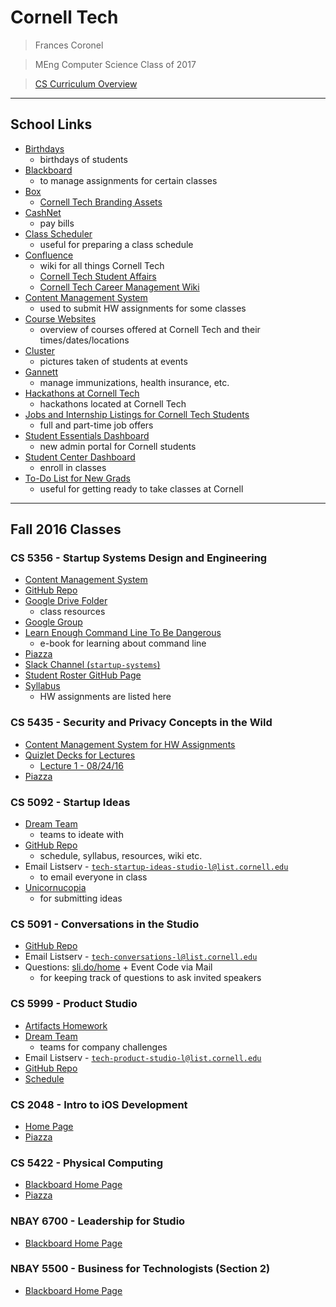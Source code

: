 # Cornell Tech

> Frances Coronel

> MEng Computer Science
> Class of 2017

> [CS Curriculum Overview](http://tech.cornell.edu/programs/masters-programs/master-in-computer-science/curriculum-computer-science)

---

## School Links

- [Birthdays](https://docs.google.com/spreadsheets/d/1aHQDrHqX_7x240RsTYZrgTDFuewa3oPMlU8NrlwTLzM/edit#gid=1981742520)
    + birthdays of students
- [Blackboard](https://blackboard.cornell.edu/webapps/login)
    + to manage assignments for certain classes
- [Box](https://cornell.app.box.com/files)
    + [Cornell Tech Branding Assets](https://cornell.app.box.com/s/5zs0qibswrbl3hmtg9ce)
- [CashNet](https://webauth.cashnet.com/cupayauth)
    + pay bills
- [Class Scheduler](https://classes.cornell.edu/browse/roster/FA16)
    + useful for preparing a class schedule
- [Confluence](https://confluence.cornell.edu/display/cudashboard/Home)
    + wiki for all things Cornell Tech
    + [Cornell Tech Student Affairs](https://confluence.cornell.edu/display/CTSR/Cornell+Tech+Student+Affairs)
    + [Cornell Tech Career Management Wiki](https://confluence.cornell.edu/display/nyctechcareer/CornellTech+-+Career+Management+Wiki)
- [Content Management System](https://cms-b.csuglab.cornell.edu/web/auth/?action=overview)
    + used to submit HW assignments for some classes
- [Course Websites](https://confluence.cornell.edu/display/CTSR/Course+Websites)
    + overview of courses offered at Cornell Tech and their times/dates/locations
- [Cluster](https://cluster.co/c/Cp2Mwf8XN_4/)
    + pictures taken of students at events
- [Gannett](https://mygannett.gannett.cornell.edu)
    + manage immunizations, health insurance, etc.
- [Hackathons at Cornell Tech](https://confluence.cornell.edu/pages/viewpage.action?pageId=321225482)
    + hackathons located at Cornell Tech
- [Jobs and Internship Listings for Cornell Tech Students](https://confluence.cornell.edu/pages/viewpage.action?pageId=281215229)
    + full and part-time job offers
- [Student Essentials Dashboard](https://studentessentials.cornell.edu)
    + new admin portal for Cornell students
- [Student Center Dashboard](https://studentcenter.cornell.edu)
    + enroll in classes
- [To-Do List for New Grads](https://todo.newstudents.cornell.edu/fall-2016/graduate-professional/todolist/)
    + useful for getting ready to take classes at Cornell

---

## Fall 2016 Classes

### CS 5356 - Startup Systems Design and Engineering

- [Content Management System](https://cms-a.csuglab.cornell.edu/web/auth/?action=course&courseid=34)
- [GitHub Repo](https://github.com/startup-systems/)
- [Google Drive Folder](https://drive.google.com/drive/u/0/folders/0B6LDtOCOZAA3Nl9mdmViaUNHTVE)
    + class resources
- [Google Group](https://groups.google.com/a/cornelltech.io/forum/#!forum/cs5356-fall-2016)
- [Learn Enough Command Line To Be Dangerous](https://www.learnenough.com/command-line-tutorial)
    + e-book for learning about command line
- [Piazza](https://piazza.com/cornell/fall2016/cs5356/home)
- [Slack Channel (`startup-systems`)](https://startup-systems.slack.com)
- [Student Roster GitHub Page](https://startup-systems.github.io/students/)
- [Syllabus](https://docs.google.com/document/d/1-hk6GzhV1yHU1T0E7uqcdNTtvv3fuq1_WECQOWOT2zw/edit)
    + HW assignments are listed here

### CS 5435 - Security and Privacy Concepts in the Wild

- [Content Management System for HW Assignments](https://cms.csuglab.cornell.edu/web/auth/?action=course&courseid=38)
- [Quizlet Decks for Lectures](https://quizlet.com/class/3126750/)
    + [Lecture 1 - 08/24/16](https://quizlet.com/147169720/cs-5435-lecture-1-flash-cards/)
- [Piazza](https://piazza.com/cornell/fall2016/cs5435)

### CS 5092 - Startup Ideas

- [Dream Team](https://amazing:gracehopper@godreamteam.org)
    + teams to ideate with
- [GitHub Repo](https://github.com/cornelltech/startup-ideas)
    + schedule, syllabus, resources, wiki etc.
- Email Listserv - [`tech-startup-ideas-studio-l@list.cornell.edu`](mailto:tech-startup-ideas-studio-l@list.cornell.edu)
    + to email everyone in class
- [Unicornucopia](https://www.unicornucopia.org/blessings/3/ideas#)
    + for submitting ideas

### CS 5091 - Conversations in the Studio

- [GitHub Repo](https://github.com/cornelltech/conversations-in-the-studio)
- Email Listserv - [`tech-conversations-l@list.cornell.edu`](mailto:tech-conversations-l@list.cornell.edu)
- Questions: [sli.do/home](http://sli.co/home) + Event Code via Mail
    + for keeping track of questions to ask invited speakers

### CS 5999 - Product Studio

- [Artifacts Homework](http://bit.ly/CTPSArtifacts2016)
- [Dream Team](https://amazing:gracehopper@godreamteam.org)
    + teams for company challenges
- Email Listserv - [`tech-product-studio-l@list.cornell.edu`](mailto:tech-product-studio-l@list.cornell.edu)
- [GitHub Repo](https://github.com/cornelltech/product-studio)
- [Schedule](https://goo.gl/bU2IUc)

### CS 2048 - Intro to iOS Development

- [Home Page](http://www.cs.cornell.edu/courses/cs2048/2016fa/nyc/index.html)
- [Piazza](https://piazza.com/cornell/spring2016/cs2049/home)

### CS 5422 - Physical Computing

- [Blackboard Home Page](https://blackboard.cornell.edu/webapps/blackboard/content/listContent.jsp?course_id=_70514_1&content_id=_3088974_1)
- [Piazza](https://piazza.com/cornell/spring2016/cs5422/home)

### NBAY 6700 - Leadership for Studio

- [Blackboard Home Page](https://blackboard.cornell.edu/webapps/blackboard/execute/modulepage/view?course_id=_70266_1&cmp_tab_id=_86619_1&mode=view)

### NBAY 5500 - Business for Technologists (Section 2)

- [Blackboard Home Page](https://blackboard.cornell.edu/webapps/blackboard/execute/modulepage/view?course_id=_69441_1&cmp_tab_id=_84923_1&mode=view)
